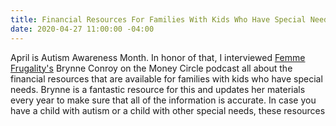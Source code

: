 ```yaml
---
title: Financial Resources For Families With Kids Who Have Special Needs
date: 2020-04-27 11:00:00 -04:00
---
```


April is Autism Awareness Month. In honor of that, I interviewed [Femme Frugality's](https://femmefrugality.com/) Brynne Conroy on the Money Circle podcast all about the financial resources that are available for families with kids who have special needs. Brynne is a fantastic resource for this and updates her materials every year to make sure that all of the information is accurate. In case you have a child with autism or a child with other special needs, these resources 